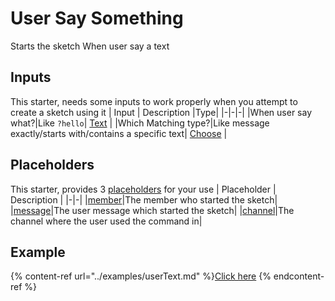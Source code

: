 # User Say Something
Starts the sketch When user say a text

## Inputs
This starter, needs some inputs to work properly when you attempt to create a sketch using it
| Input      | Description |Type|
|-|-|-|
|When user say what?|Like `?hello`| [ Text](../inputs/text.md) |
|Which Matching type?|Like message exactly/starts with/contains a specific text| [ Choose](../inputs/choose.md) |

## Placeholders
This starter, provides 3 [placeholders](../tutorials/placeholder.md) for your use
| Placeholder      | Description |
|-|-|
|[member](../placeholders/member.md)|The member who started the sketch|
|[message](../placeholders/message.md)|The user message which started the sketch|
|[channel](../placeholders/channel.md)|The channel where the user used the command in|

## Example
{% content-ref url="../examples/userText.md" %}[Click here](../examples/"userText.md")
{% endcontent-ref %}

